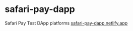 # safari-pay-dapp

Safari Pay Test DApp platforms
[safari-pay-dapp.netlify.app](safari-pay-dapp.netlify.app)
